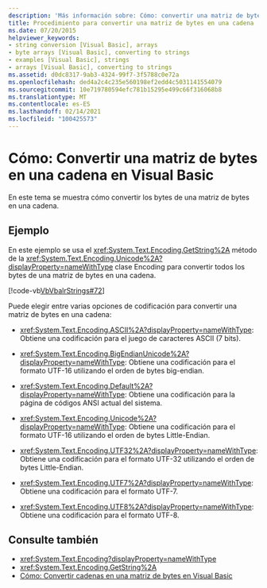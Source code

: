 ```yaml
---
description: 'Más información sobre: Cómo: convertir una matriz de bytes en una cadena en Visual Basic'
title: Procedimiento para convertir una matriz de bytes en una cadena
ms.date: 07/20/2015
helpviewer_keywords:
- string conversion [Visual Basic], arrays
- byte arrays [Visual Basic], converting to strings
- examples [Visual Basic], strings
- arrays [Visual Basic], converting to strings
ms.assetid: d0dc8317-9ab3-4324-99f7-3f5788c0e72a
ms.openlocfilehash: ded4a2c4c235e560198ef2edd4c5031141554079
ms.sourcegitcommit: 10e719780594efc781b15295e499c66f316068b8
ms.translationtype: MT
ms.contentlocale: es-ES
ms.lasthandoff: 02/14/2021
ms.locfileid: "100425573"
---
```

# <a name="how-to-convert-an-array-of-bytes-into-a-string-in-visual-basic"></a>Cómo: Convertir una matriz de bytes en una cadena en Visual Basic

En este tema se muestra cómo convertir los bytes de una matriz de bytes en una cadena.  
  
## <a name="example"></a>Ejemplo  

 En este ejemplo se usa el <xref:System.Text.Encoding.GetString%2A> método de la <xref:System.Text.Encoding.Unicode%2A?displayProperty=nameWithType> clase Encoding para convertir todos los bytes de una matriz de bytes en una cadena.  
  
 [!code-vb[VbVbalrStrings#72](~/samples/snippets/visualbasic/VS_Snippets_VBCSharp/VbVbalrStrings/VB/Class2.vb#72)]  
  
 Puede elegir entre varias opciones de codificación para convertir una matriz de bytes en una cadena:  
  
- <xref:System.Text.Encoding.ASCII%2A?displayProperty=nameWithType>: Obtiene una codificación para el juego de caracteres ASCII (7 bits).  
  
- <xref:System.Text.Encoding.BigEndianUnicode%2A?displayProperty=nameWithType>: Obtiene una codificación para el formato UTF-16 utilizando el orden de bytes big-endian.  
  
- <xref:System.Text.Encoding.Default%2A?displayProperty=nameWithType>: Obtiene una codificación para la página de códigos ANSI actual del sistema.  
  
- <xref:System.Text.Encoding.Unicode%2A?displayProperty=nameWithType>: Obtiene una codificación para el formato UTF-16 utilizando el orden de bytes Little-Endian.  
  
- <xref:System.Text.Encoding.UTF32%2A?displayProperty=nameWithType>: Obtiene una codificación para el formato UTF-32 utilizando el orden de bytes Little-Endian.  
  
- <xref:System.Text.Encoding.UTF7%2A?displayProperty=nameWithType>: Obtiene una codificación para el formato UTF-7.  
  
- <xref:System.Text.Encoding.UTF8%2A?displayProperty=nameWithType>: Obtiene una codificación para el formato UTF-8.  
  
## <a name="see-also"></a>Consulte también

- <xref:System.Text.Encoding?displayProperty=nameWithType>
- <xref:System.Text.Encoding.GetString%2A>
- [Cómo: Convertir cadenas en una matriz de bytes en Visual Basic](how-to-convert-strings-into-an-array-of-bytes.md)
